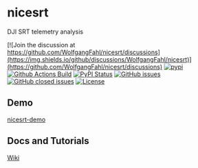 # nicesrt
DJI SRT telemetry analysis

[![Join the discussion at https://github.com/WolfgangFahl/nicesrt/discussions](https://img.shields.io/github/discussions/WolfgangFahl/nicesrt)](https://github.com/WolfgangFahl/nicesrt/discussions)
[![pypi](https://img.shields.io/pypi/pyversions/nicesrt)](https://pypi.org/project/nicesrt/)
[![Github Actions Build](https://github.com/WolfgangFahl/nicesrt/workflows/Build/badge.svg?branch=main)](https://github.com/WolfgangFahl/nicesrt/actions?query=workflow%3ABuild+branch%3Amain)
[![PyPI Status](https://img.shields.io/pypi/v/nicesrt.svg)](https://pypi.python.org/pypi/nicesrt/)
[![GitHub issues](https://img.shields.io/github/issues/WolfgangFahl/nicesrt.svg)](https://github.com/WolfgangFahl/nicesrt/issues)
[![GitHub closed issues](https://img.shields.io/github/issues-closed/WolfgangFahl/nicesrt.svg)](https://github.com/WolfgangFahl/nicesrt/issues/?q=is%3Aissue+is%3Aclosed)
[![License](https://img.shields.io/github/license/WolfgangFahl/nicesrt.svg)](https://www.apache.org/licenses/LICENSE-2.0)


## Demo
[nicesrt-demo](http://nicesrt.bitplan.com/)

## Docs and Tutorials
[Wiki](https://wiki.bitplan.com/index.php/nicesrt)
